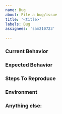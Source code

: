 ```yaml
---
name: Bug
about: File a bug/issue
title: '<title>'
labels: Bug
assignees: 'sam210723'
  
---
```


### Current Behavior
<!-- A concise description of what you're experiencing. -->

### Expected Behavior
<!-- A concise description of what you expected to happen. -->

### Steps To Reproduce
<!--
Example:
1. With this file...
2. With these options...
3. Click '...'
4. See error...
-->

### Environment
<!--
Example:
- OS: Ubuntu 20.04
- Arch: 64-bit
- Python: 3.8 32-bit
- wavebin: 2.2
-->

### Anything else:
<!--
Links? Screenshots? Anything that will give us more context about the issue that you are encountering.
-->
